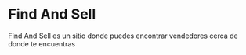 # Find And Sell

Find And Sell es un sitio donde puedes encontrar vendedores cerca de donde te encuentras